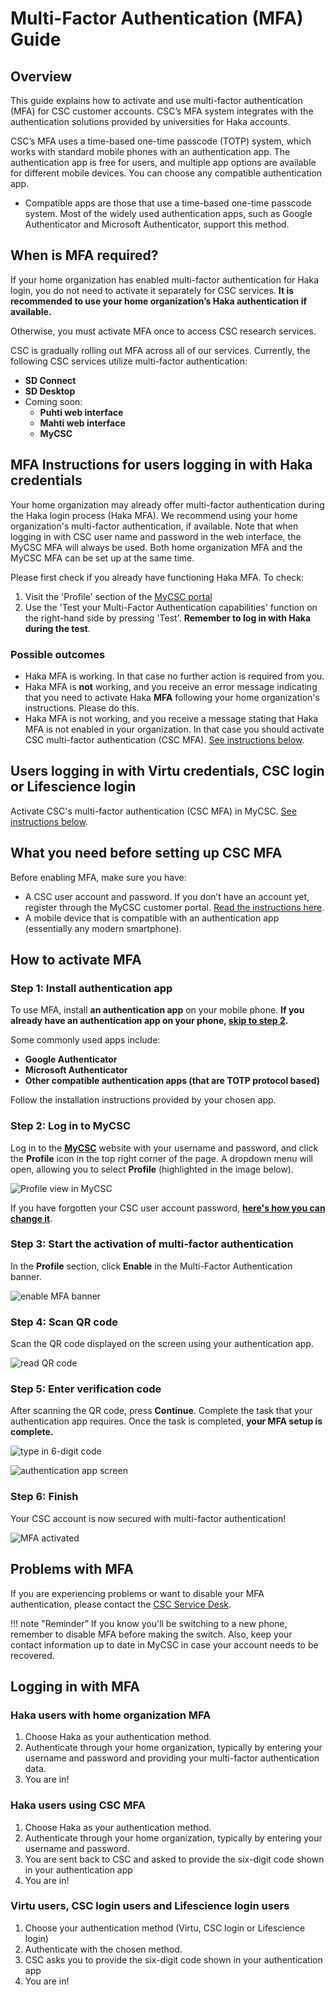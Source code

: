 # Multi-Factor Authentication (MFA) Guide

## Overview

This guide explains how to activate and use multi-factor authentication (MFA) for CSC customer accounts. CSC’s MFA system integrates with the authentication solutions provided by universities for Haka accounts.

CSC’s MFA uses a time-based one-time passcode (TOTP) system, which works with standard mobile phones with an authentication app. The authentication app is free for users, and multiple app options are available for different mobile devices. You can choose any compatible authentication app.

* Compatible apps are those that use a time-based one-time passcode system. Most of the widely used authentication apps, such as Google Authenticator and Microsoft Authenticator, support this method.

## When is MFA required?

If your home organization has enabled multi-factor authentication for Haka login, you do not need to activate it separately for CSC services. **It is recommended to use your home organization’s Haka authentication if available.**

Otherwise, you must activate MFA once to access CSC research services.

CSC is gradually rolling out MFA across all of our services. Currently, the following CSC services utilize multi-factor authentication:

* **SD Connect**  
* **SD Desktop**  
* Coming soon:
    * **Puhti web interface**  
    * **Mahti web interface**  
    * **MyCSC**
  
## MFA Instructions for users logging in with Haka credentials

Your home organization may already offer multi-factor authentication during the Haka login process (Haka MFA). We recommend using your home organization's multi-factor authentication, if available. Note that when logging in with CSC user name and password in the web interface, the MyCSC MFA will always be used. Both home organization MFA and the MyCSC MFA can be set up at the same time.

Please first check if you already have functioning Haka MFA. To check:

1. Visit the 'Profile' section of the [MyCSC portal](https://my.csc.fi/)
2. Use the 'Test your Multi-Factor Authentication capabilities' function on the right-hand side by pressing 'Test'. **Remember to log in with Haka during the test**.

### Possible outcomes

* Haka MFA is working. In that case no further action is required from you.
* Haka MFA is **not** working, and you receive an error message indicating that you need to activate Haka **MFA** following your home organization's instructions. Please do this.
* Haka MFA is not working, and you receive a message stating that Haka MFA is not enabled in your organization. In that case you should activate CSC multi-factor authentication (CSC MFA). [See instructions below](#how-to-activate-mfa).

## Users logging in with Virtu credentials, CSC login or Lifescience login

Activate CSC's multi-factor authentication (CSC MFA) in MyCSC. [See instructions below](#how-to-activate-mfa).

## What you need before setting up CSC MFA

Before enabling MFA, make sure you have:

* A CSC user account and password. If you don’t have an account yet, register through the MyCSC customer portal. [Read the instructions here](how-to-create-new-user-account.md).
* A mobile device that is compatible with an authentication app (essentially any modern smartphone).

## How to activate MFA

### Step 1: Install authentication app

To use MFA, install **an authentication app** on your mobile phone. **If you already have an authentication app on your phone, [skip to step 2](#step-2-log-in-to-mycsc).**

Some commonly used apps include:

* **Google Authenticator**  
* **Microsoft Authenticator**  
* **Other compatible authentication apps (that are TOTP protocol based)**

Follow the installation instructions provided by your chosen app.

### Step 2: Log in to MyCSC

Log in to the [**MyCSC**](https://my.csc.fi/) website with your username and password, and click the **Profile** icon in the top right corner of the page. A dropdown menu will open, allowing you to select **Profile** (highlighted in the image below).

![Profile view in MyCSC](images/small/mfa-profile-banner.png 'Profile view banner')

If you have forgotten your CSC user account password, [**here's how you can change it**](../accounts/how-to-change-password.md).

### Step 3: Start the activation of multi-factor authentication

In the **Profile** section, click **Enable** in the Multi-Factor Authentication banner.

![enable MFA banner](images/small/mfa-enable-mfa-banner.png 'Multi-factor authentication banner')

### Step 4: Scan QR code

Scan the QR code displayed on the screen using your authentication app.

![read QR code](images/small/mfa-scan-qr-code.png 'Read the QR.code')

### Step 5: Enter verification code

After scanning the QR code, press **Continue**.  Complete the task that your authentication app requires. Once the task is completed, **your MFA setup is complete.**

![type in 6-digit code](images/small/mfa-enter-verification-code.png 'Type in 6-digit code')

![authentication app screen](images/small/haka-one-time-code.jpeg 'The 6-digit code on your phone')

### Step 6: Finish

Your CSC account is now secured with multi-factor authentication!

![MFA activated](images/small/mfa-enabled.png 'Your account is now secured with Multi-factor authentication')

## Problems with MFA

If you are experiencing problems or want to disable your MFA authentication, please contact the [CSC Service Desk](../support/contact.md).

!!! note "Reminder"
    If you know you'll be switching to a new phone, remember to disable
    MFA before making the switch. Also, keep your contact information up to date
    in MyCSC in case your account needs to be recovered.

## Logging in with MFA

### Haka users with home organization MFA

1. Choose Haka as your authentication method.
2. Authenticate through your home organization, typically by entering your username and password and providing your multi-factor authentication data.
3. You are in!

### Haka users using CSC MFA

1. Choose Haka as your authentication method.
2. Authenticate through your home organization, typically by entering your username and password.
3. You are sent back to CSC and asked to provide the six-digit code shown in your authentication app
4. You are in!

### Virtu users, CSC login users and Lifescience login users

1. Choose your authentication method (Virtu, CSC login or Lifescience login)
2. Authenticate with the chosen method.
3. CSC asks you to provide the six-digit code shown in your authentication app
4. You are in!
